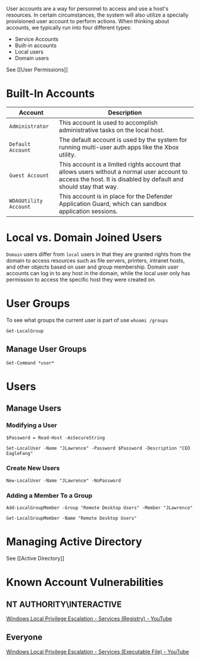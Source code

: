 User accounts are a way for personnel to access and use a host's resources. In certain circumstances, the system will also utilize a specially provisioned user account to perform actions. When thinking about accounts, we typically run into four different types:

- Service Accounts
- Built-in accounts
- Local users
- Domain users

See [[User Permissions]]
# Built-In Accounts

|**Account**|**Description**|
|---|---|
|`Administrator`|This account is used to accomplish administrative tasks on the local host.|
|`Default Account`|The default account is used by the system for running multi-user auth apps like the Xbox utility.|
|`Guest Account`|This account is a limited rights account that allows users without a normal user account to access the host. It is disabled by default and should stay that way.|
|`WDAGUtility Account`|This account is in place for the Defender Application Guard, which can sandbox application sessions.|
# Local vs. Domain Joined Users

`Domain` users differ from `local` users in that they are granted rights from the domain to access resources such as file servers, printers, intranet hosts, and other objects based on user and group membership. Domain user accounts can log in to any host in the domain, while the local user only has permission to access the specific host they were created on.

# User Groups 

To see what groups the current user is part of use `whoami /groups`

```powershell-session
Get-LocalGroup
```

## Manage User Groups 

```
Get-Command *user*
```

# Users 

## Manage Users 
### Modifying a User

```powershell-session
$Password = Read-Host -AsSecureString
```

```powershell-session
Set-LocalUser -Name "JLawrence" -Password $Password -Description "CEO EagleFang"
```

### Create New Users 

```powershell-session
New-LocalUser -Name "JLawrence" -NoPassword
```

### Adding a Member To a Group

```powershell-session
Add-LocalGroupMember -Group "Remote Desktop Users" -Member "JLawrence"
```

```powershell-session
Get-LocalGroupMember -Name "Remote Desktop Users" 
```

# Managing Active Directory 

See [[Active Directory]]

# Known Account Vulnerabilities 
## NT AUTHORITY\\INTERACTIVE 

[Windows Local Privilege Escalation - Services (Registry) - YouTube](https://www.youtube.com/watch?v=TDgQzcjFeME&list=PLjG9EfEtwbvIrGFTx4XctK8IxkUJkAEqP&index=5)
## Everyone

[Windows Local Privilege Escalation - Services (Executable File) - YouTube](https://www.youtube.com/watch?v=yDGt7O87Zn0&list=PLjG9EfEtwbvIrGFTx4XctK8IxkUJkAEqP&index=6)
